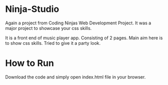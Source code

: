 # Ninja-Studio

Again a project from Coding Ninjas Web Development Project. It was a major project to showcase your css skills.

It is a front end of music player app. Consisting of 2 pages. Main aim here is to show css skills. Tried to give it a party look.

# How to Run

Download the code and simply open index.html file in your browser.
